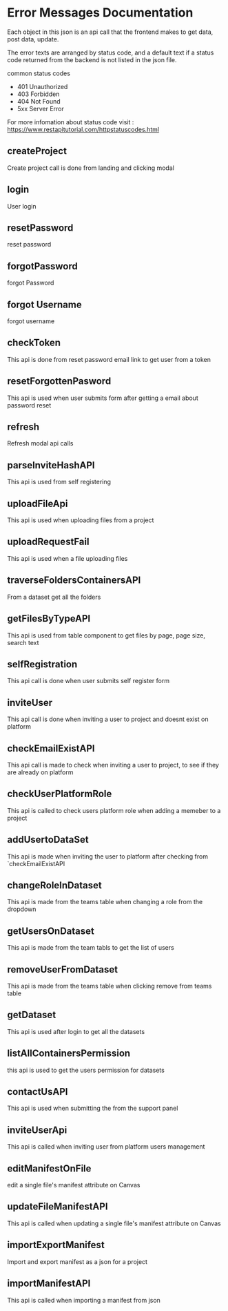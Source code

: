 <!--
 Copyright 2022 Indoc Research
 
 Licensed under the EUPL, Version 1.2 or – as soon they
 will be approved by the European Commission - subsequent
 versions of the EUPL (the "Licence");
 You may not use this work except in compliance with the
 Licence.
 You may obtain a copy of the Licence at:
 
 https://joinup.ec.europa.eu/collection/eupl/eupl-text-eupl-12
 
 Unless required by applicable law or agreed to in
 writing, software distributed under the Licence is
 distributed on an "AS IS" basis,
 WITHOUT WARRANTIES OR CONDITIONS OF ANY KIND, either
 express or implied.
 See the Licence for the specific language governing
 permissions and limitations under the Licence.
 
-->

# Error Messages Documentation

Each object in this json is an api call that the frontend makes to get data, post data, update.

The error texts are arranged by status code, and a default text if a status code returned from the backend is not listed in the json file.

common status codes

- 401 Unauthorized
- 403 Forbidden
- 404 Not Found
- 5xx Server Error

For more infomation about status code visit : https://www.restapitutorial.com/httpstatuscodes.html

## createProject

Create project call is done from landing and clicking modal

## login

User login

## resetPassword

reset password

## forgotPassword

forgot Password

## forgot Username

forgot username

## checkToken

This api is done from reset password email link to get user from a token

## resetForgottenPasword

This api is used when user submits form after getting a email about password reset

## refresh

Refresh modal api calls

## parseInviteHashAPI

This api is used from self registering

## uploadFileApi

This api is used when uploading files from a project

## uploadRequestFail

This api is used when a file uploading files

## traverseFoldersContainersAPI

From a dataset get all the folders

## getFilesByTypeAPI

This api is used from table component to get files by page, page size, search text

## selfRegistration

This api call is done when user submits self register form

## inviteUser

This api call is done when inviting a user to project and doesnt exist on platform

## checkEmailExistAPI

This api call is made to check when inviting a user to project, to see if they are already on platform

## checkUserPlatformRole

This api is called to check users platform role when adding a memeber to a project

## addUsertoDataSet

This api is made when inviting the user to platform after checking from `checkEmailExistAPI

## changeRoleInDataset

This api is made from the teams table when changing a role from the dropdown

## getUsersOnDataset

This api is made from the team tabls to get the list of users

## removeUserFromDataset

This api is made from the teams table when clicking remove from teams table

## getDataset

This api is used after login to get all the datasets

## listAllContainersPermission

this api is used to get the users permission for datasets

## contactUsAPI

This api is used when submitting the from the support panel

## inviteUserApi

This api is called when inviting user from platform users management

## editManifestOnFile
edit a single file's manifest attribute on Canvas

## updateFileManifestAPI
This api is called when updating a single file's manifest attribute on Canvas

## importExportManifest
Import and export manifest as a json for a project

## importManifestAPI
This api is called when importing a manifest from json